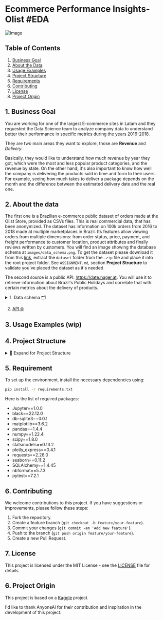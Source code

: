 # Ecommerce Performance Insights-Olist #EDA

![image](https://github.com/Dotto-Luis/Projects/assets/93018629/563736c7-5170-456f-9921-1d1f03671024)


## Table of Contents

1. [Business Goal](#business-goal)
2. [About the Data](#about-the-data)
3. [Usage Examples](#usage-examples)
4. [Project Structure](#project-structure)
5. [Requirements](#requirements)
6. [Contributing](#contributing)
7. [License](#license)
8. [Project Origin](#project-origin)

## 1. Business Goal

You are working for one of the largest E-commerce sites in Latam and they requested the Data Science team to analyze company data to understand better their performance in specific metrics during the years 2016-2018.

They are two main areas they want to explore, those are **Revenue** and *Delivery*.

Basically, they would like to understand how much revenue by year they got, which were the most and less popular product categories, and the revenue by state. On the other hand, it's also important to know how well the company is delivering the products sold in time and form to their users. For example, seeing how much takes to deliver a package depends on the month and the difference between the estimated delivery date and the real one.

## 2. About the data

The first one is a Brazilian e-commerce public dataset of orders made at the Olist Store, provided as CSVs files. This is real commercial data, that has been anonymized. The dataset has information on 100k orders from 2016 to 2018 made at multiple marketplaces in Brazil. Its features allow viewing orders from multiple dimensions: from order status, price, payment, and freight performance to customer location, product attributes and finally reviews written by customers. You will find an image showing the database schema at `images/data_schema.png`. To get the dataset please download it from this [link](https://drive.google.com/file/d/1HIy4LNNQESuXUj-u_mNJTCGCRrCeSbo-/view?usp=share_link), extract the `dataset` folder from the `.zip` file and place it into the root project folder. See `ASSIGNMENT.md`, section **Project Structure** to validate you've placed the dataset as it's needed.

The second source is a public API: https://date.nager.at. You will use it to retrieve information about Brazil's Public Holidays and correlate that with certain metrics about the delivery of products.

<details>
  <summary>  1. Data schema 🗂️</summary>

  ![Image Description](https://raw.githubusercontent.com/Dotto-Luis/Projects/2527e12fd79f4527b7e0aad9e2c2a0fb0f6637d9/Finance/Ecommerce-Performance-Insights/Images/data_schema.png)

</details>

2. [API 🌐](https://date.nager.at)


## 3. Usage Examples (wip)

## 4. Project Structure
<details>
  <summary>📂 Expand for Project Structure</summary>

  Here's a detailed overview of the project structure and each module inside:

```console
├── datasets
│   ├── olist_customers_dataset.csv
│   ├── olist_geolocation_dataset.csv
│   ├── olist_order_items_dataset.csv
│   ├── olist_order_payments_dataset.csv
│   ├── olist_order_reviews_dataset.csv
│   ├── olist_orders_dataset.csv
│   ├── olist_products_dataset.csv
│   ├── olist_sellers_dataset.csv
│   └── product_category_name_translation.csv
├── images
│   ├── data_schema.png
│   ├── freight_value_weight_relationship.png
│   └── orders_per_day_and_holidays.png
├── queries
│   ├── delivery_date_difference.sql
│   ├── global_ammount_order_status.sql
│   ├── real_vs_estimated_delivered_time.sql
│   ├── revenue_by_month_year.sql
│   ├── revenue_per_state.sql
│   ├── top_10_least_revenue_categories.sql
│   └── top_10_revenue_categories.sql
├── src
│   ├── __init__.py
│   ├── config.py
│   ├── extract.py
│   ├── load.py
│   ├── plots.py
│   └── transform.py
└── test
│   ├── __init__.py
│   ├── query_results/
│   ├── test_extract.py
│   └── test_transform.py
├── ASSIGNMENT.md
├── Ecommerce-Performance-Insights.ipynb
├── README.md
└── requirements.txt
```
</details>

## 5. Requirement
To set up the environment, install the necessary dependencies using:

``` bash
pip install -r requirements.txt
```

Here is the list of required packages:

- Jupyter==1.0.0
- black==22.12.0
- db-sqlite3==0.0.1
- matplotlib==3.6.2
- pandas==1.4.4
- numpy==1.22.4
- scipy==1.8.0
- statsmodels==0.13.2
- plotly_express==0.4.1
- requests==2.26.0
- seaborn==0.11.2
- SQLAlchemy==1.4.45
- nbformat==5.7.3
- pytest==7.2.1


## 6. Contributing

We welcome contributions to this project. If you have suggestions or improvements, please follow these steps:

1. Fork the repository.
2. Create a feature branch (`git checkout -b feature/your-feature`).
3. Commit your changes (`git commit -am 'Add new feature'`).
4. Push to the branch (`git push origin feature/your-feature`).
5. Create a new Pull Request.


## 7. License

This project is licensed under the MIT License - see the [LICENSE](LICENSE) file for details.

## 6. Project Origin

This project is based on a [Kaggle](https://www.kaggle.com/datasets/olistbr/brazilian-ecommerce) project.

I'd like to thank AnyoneAI for their contribution and inspiration in the development of this project.

